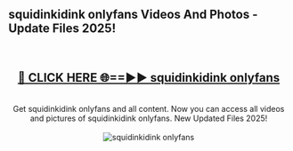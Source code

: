 <h2>squidinkidink onlyfans Videos And Photos - Update Files 2025!</h2>
<br>
<div align="center">
<h2><a href="https://linkcuts.com/hfmhzwbr" rel="nofollow">🔴 CLICK HERE 🌐==►► squidinkidink onlyfans</a></h2>
<br>
Get squidinkidink onlyfans and all content. Now you can access all videos and pictures of squidinkidink onlyfans. New Updated Files 2025!
<br>
<br>
<a href="https://linkcuts.com/hfmhzwbr" rel="nofollow" data-target="animated-image.originalLink"><img src="https://i.ibb.co.com/WyWwxjT/player-gif2.gif" alt="squidinkidink onlyfans" style="max-width: 100%; display: inline-block;" data-target="animated-image.originalImage"></a>
</div>
<br>